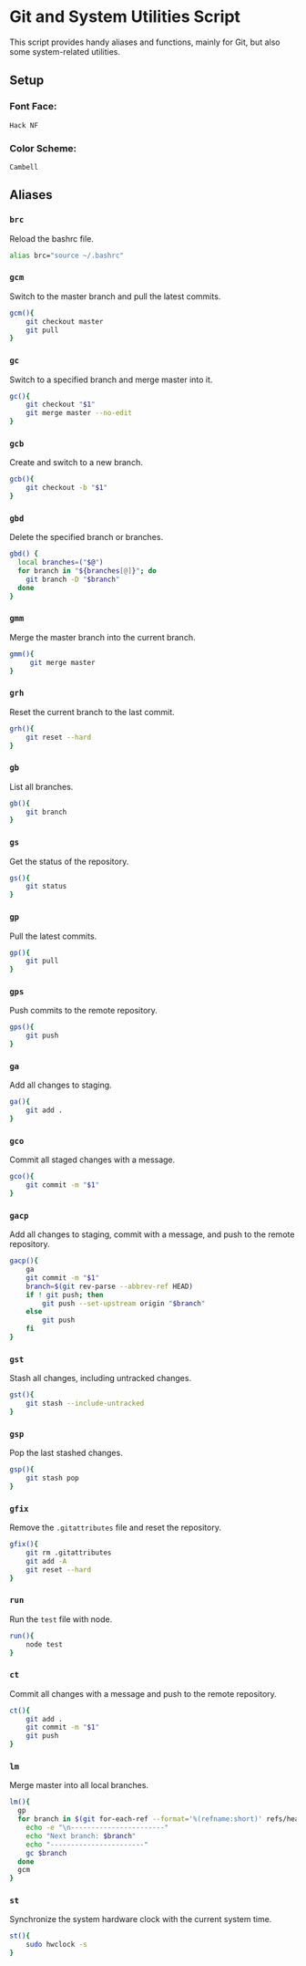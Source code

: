 # Git and System Utilities Script

This script provides handy aliases and functions, mainly for Git, but also some system-related utilities.

## **Setup**

### Font Face:
`Hack NF`

### Color Scheme:
`Cambell`

## **Aliases**

### `brc`
Reload the bashrc file.
```bash
alias brc="source ~/.bashrc"
```

### `gcm`
Switch to the master branch and pull the latest commits.
```bash
gcm(){
    git checkout master
    git pull
}
```

### `gc`
Switch to a specified branch and merge master into it.
```bash
gc(){
    git checkout "$1"
    git merge master --no-edit
}
```

### `gcb`
Create and switch to a new branch.
```bash
gcb(){
    git checkout -b "$1"
}
```

### `gbd`
Delete the specified branch or branches.
```bash
gbd() {
  local branches=("$@")
  for branch in "${branches[@]}"; do
    git branch -D "$branch"
  done
}
```

### `gmm`
Merge the master branch into the current branch.
```bash
gmm(){
     git merge master
}
```

### `grh`
Reset the current branch to the last commit.
```bash
grh(){
    git reset --hard
}
```

### `gb`
List all branches.
```bash
gb(){
    git branch
}
```

### `gs`
Get the status of the repository.
```bash
gs(){
    git status
}
```

### `gp`
Pull the latest commits.
```bash
gp(){
    git pull
}
```

### `gps`
Push commits to the remote repository.
```bash
gps(){
    git push
}
```

### `ga`
Add all changes to staging.
```bash
ga(){
    git add .
}
```

### `gco`
Commit all staged changes with a message.
```bash
gco(){
    git commit -m "$1"
}
```

### `gacp`
Add all changes to staging, commit with a message, and push to the remote repository.
```bash
gacp(){
    ga
    git commit -m "$1"
    branch=$(git rev-parse --abbrev-ref HEAD)
    if ! git push; then 
        git push --set-upstream origin "$branch"
    else 
        git push
    fi
}
```

### `gst`
Stash all changes, including untracked changes.
```bash
gst(){
    git stash --include-untracked
}
```

### `gsp`
Pop the last stashed changes.
```bash
gsp(){
    git stash pop
}
```

### `gfix`
Remove the `.gitattributes` file and reset the repository.
```bash
gfix(){
    git rm .gitattributes
    git add -A
    git reset --hard
}
```

### `run`
Run the `test` file with node.
```bash
run(){
    node test
}
```

### `ct`
Commit all changes with a message and push to the remote repository.
```bash
ct(){
    git add .
    git commit -m "$1"
    git push
}
```

### `lm`
Merge master into all local branches.
```bash
lm(){  
  gp
  for branch in $(git for-each-ref --format='%(refname:short)' refs/heads/); do
    echo -e "\n-----------------------"
    echo "Next branch: $branch"
    echo "-----------------------"
    gc $branch
  done
  gcm
}
```

### `st`
Synchronize the system hardware clock with the current system time.
```bash
st(){
    sudo hwclock -s
}
```
